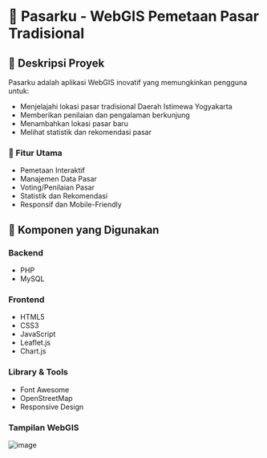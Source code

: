 # 🏪 Pasarku - WebGIS Pemetaan Pasar Tradisional

## 📌 Deskripsi Proyek

Pasarku adalah aplikasi WebGIS inovatif yang memungkinkan pengguna untuk:
- Menjelajahi lokasi pasar tradisional Daerah Istimewa Yogyakarta
- Memberikan penilaian dan pengalaman berkunjung
- Menambahkan lokasi pasar baru
- Melihat statistik dan rekomendasi pasar

### 🌟 Fitur Utama
- Pemetaan Interaktif
- Manajemen Data Pasar
- Voting/Penilaian Pasar
- Statistik dan Rekomendasi
- Responsif dan Mobile-Friendly

## 🚀 Komponen yang Digunakan

### Backend
- PHP
- MySQL

### Frontend
- HTML5
- CSS3
- JavaScript
- Leaflet.js
- Chart.js

### Library & Tools
- Font Awesome
- OpenStreetMap
- Responsive Design

### Tampilan WebGIS
![image](https://github.com/user-attachments/assets/4759c1a3-a3b8-4316-8e7b-8dfec634a060)

